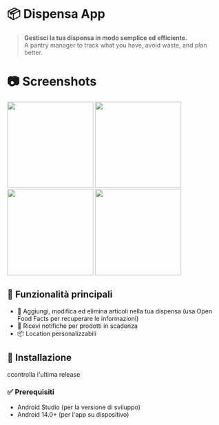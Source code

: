 # 📦 Dispensa App

> **Gestisci la tua dispensa in modo semplice ed efficiente.**  
> A pantry manager to track what you have, avoid waste, and plan better.

# :camera: Screenshots

<img src="https://github.com/user-attachments/assets/eb90a318-a165-49f5-95aa-638942526294" width="200px" />
<img src="https://github.com/user-attachments/assets/b925093d-207f-4057-83b0-5517f41ee375" width="200px" />
<img src="https://github.com/user-attachments/assets/28f09e9e-03a6-4d16-af68-ea9e78bd222f" width="200px" />
<img src="https://github.com/user-attachments/assets/dd3e217e-8ebc-40bc-98ee-7657ef84af21" width="200px" />


## 🧰 Funzionalità principali

- 📝 Aggiungi, modifica ed elimina articoli nella tua dispensa (usa Open Food Facts per recuperare le informazioni)
- 🔔 Ricevi notifiche per prodotti in scadenza  
- 📦 Location personalizzabili 

## 🚀 Installazione
ccontrolla l'ultima release

### ✅ Prerequisiti
- Android Studio (per la versione di sviluppo)
- Android 14.0+ (per l'app su dispositivo)
